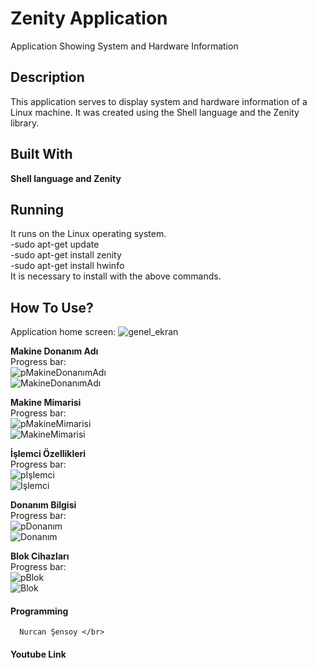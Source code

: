# Zenity Application
Application Showing System and Hardware Information </br>

## **Description**</br>
This application serves to display system and hardware information of a Linux machine. It was created using the Shell language and the Zenity library.
</br>

## **Built With**</br>
**Shell language and Zenity** 

## **Running**</br>
It runs on the Linux operating system.</br>
-sudo apt-get update</br>
-sudo apt-get install zenity</br>
-sudo apt-get install hwinfo</br>
It is necessary to install with the above commands.

## **How To Use?**</br>
Application home screen:
![genel_ekran](https://i.hizliresim.com/t5b6sge.png)</br>

**Makine Donanım Adı** </br>
Progress bar:</br>
![pMakineDonanımAdı](https://i.hizliresim.com/mmr63yj.png)</br>
![MakineDonanımAdı](https://i.hizliresim.com/9udn8lt.png)</br>

**Makine Mimarisi**</br>
Progress bar:</br>
![pMakineMimarisi](https://i.hizliresim.com/p6cctsn.png)</br>
![MakineMimarisi](https://i.hizliresim.com/blmarzx.png)</br>

**İşlemci Özellikleri**</br>
Progress bar:</br>
![pİşlemci](https://i.hizliresim.com/88zckjv.png)</br>
![İşlemci](https://i.hizliresim.com/lucpof9.png)</br>

**Donanım Bilgisi**</br>
Progress bar:</br>
![pDonanım](https://i.hizliresim.com/ofm1rdl.png)</br>
![Donanım](https://i.hizliresim.com/6ukpnso.png)</br>

**Blok Cihazları**</br>
Progress bar:</br>
![pBlok](https://i.hizliresim.com/q3ro9rh.png)</br>
![Blok](https://i.hizliresim.com/6q50ke0.png)</br>


#### **Programming**</br>
      Nurcan Şensoy </br>
#### **Youtube Link**</br>
